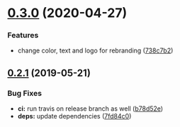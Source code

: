 # [0.3.0](https://github.com/adfinis-sygroup/ember-uikit-adsy-theme/compare/v0.2.1...v0.3.0) (2020-04-27)


### Features

* change color, text and logo for rebranding ([738c7b2](https://github.com/adfinis-sygroup/ember-uikit-adsy-theme/commit/738c7b2))

## [0.2.1](https://github.com/adfinis-sygroup/ember-uikit-adsy-theme/compare/v0.2.0...v0.2.1) (2019-05-21)


### Bug Fixes

* **ci:** run travis on release branch as well ([b78d52e](https://github.com/adfinis-sygroup/ember-uikit-adsy-theme/commit/b78d52e))
* **deps:** update dependencies ([7fd84c0](https://github.com/adfinis-sygroup/ember-uikit-adsy-theme/commit/7fd84c0))
